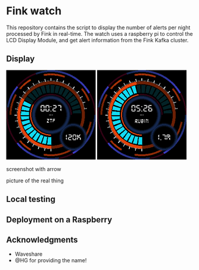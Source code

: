 # Fink watch

This repository contains the script to display the number of alerts per night processed by Fink in real-time. The watch uses a raspberry pi to control the LCD Display Module, and get alert information from the Fink Kafka cluster.

## Display

<p float="center">
  <img src="pictures/watch_240_ztf.png" width="240" />
  <img src="pictures/watch_240_rubin.png" width="240" /> 
</p>

screenshot with arrow

picture of the real thing


## Local testing


## Deployment on a Raspberry

## Acknowledgments

- Waveshare
- @HG for providing the name!
